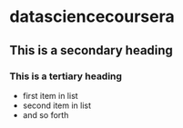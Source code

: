 datasciencecoursera
===================
## This is a secondary heading
### This is a tertiary heading

* first item in list
* second item in list
* and so forth